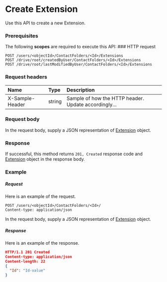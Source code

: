 # Create Extension

Use this API to create a new Extension.
### Prerequisites
The following **scopes** are required to execute this API: ### HTTP request
<!-- { "blockType": "ignored" } -->
```http
POST /users/<objectId>/ContactFolders/<Id>/Extensions
POST /drive/root/createdByUser/ContactFolders/<Id>/Extensions
POST /drive/root/lastModifiedByUser/ContactFolders/<Id>/Extensions

```
### Request headers
| Name       | Type | Description|
|:---------------|:--------|:----------|
| X-Sample-Header  | string  | Sample of how the HTTP header. Update accordingly...|

### Request body
In the request body, supply a JSON representation of [Extension](../resources/extension.md) object.


### Response
If successful, this method returns `201, Created` response code and [Extension](../resources/extension.md) object in the response body.

### Example
##### Request
Here is an example of the request.
<!-- {
  "blockType": "request",
  "name": "create_extension_from_contactfolder"
}-->
```http
POST /users/<objectId>/ContactFolders/<Id>/
Content-type: application/json
```
In the request body, supply a JSON representation of [Extension](../resources/extension.md) object.
##### Response
Here is an example of the response.
<!-- {
  "blockType": "response",
  "truncated": false,
  "@odata.type": "extension"
} -->
```json
HTTP/1.1 201 Created
Content-type: application/json
Content-length: 22
{
  "Id": "Id-value"
}
```

<!-- uuid: 8e048ea7-8792-45dc-92f8-3f500c4ad0cb
2015-10-14 23:39:29 UTC -->
<!-- {
  "type": "#page.annotation",
  "description": "Create Extension",
  "keywords": "",
  "section": "documentation",
  "tocPath": ""
}-->